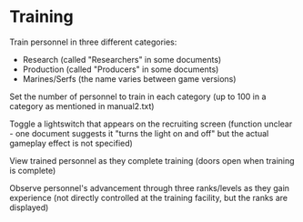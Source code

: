 # Training

Train personnel in three different categories:

- Research (called "Researchers" in some documents)
- Production (called "Producers" in some documents)
- Marines/Serfs (the name varies between game versions)

Set the number of personnel to train in each category (up to 100 in a category as mentioned in manual2.txt)

Toggle a lightswitch that appears on the recruiting screen (function unclear - one document suggests it "turns the light on and off" but the actual gameplay effect is not specified)

View trained personnel as they complete training (doors open when training is complete)

Observe personnel's advancement through three ranks/levels as they gain experience (not directly controlled at the training facility, but the ranks are displayed)

# 